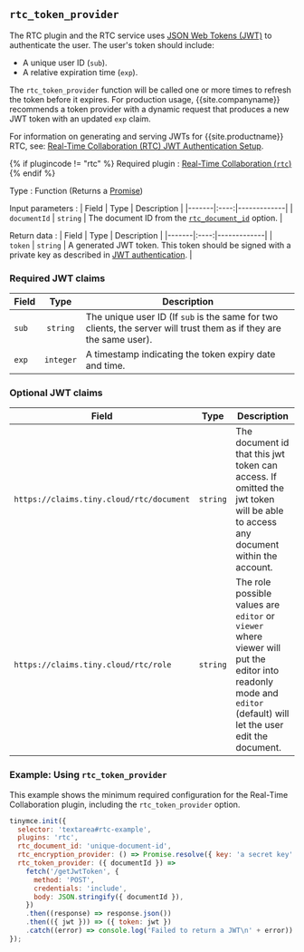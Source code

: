 ## `rtc_token_provider`

The RTC plugin and the RTC service uses [JSON Web Tokens (JWT)](https://jwt.io/introduction/) to authenticate the user. The user's token should include:

* A unique user ID (`sub`).
* A relative expiration time (`exp`).

The `rtc_token_provider` function will be called one or more times to refresh the token before it expires. For production usage, {{site.companyname}} recommends a token provider with a dynamic request that produces a new JWT token with an updated `exp` claim.

For information on generating and serving JWTs for {{site.productname}} RTC, see: [Real-Time Collaboration (RTC) JWT Authentication Setup]({{site.baseurl}}/rtc/jwt-authentication/).

{% if plugincode != "rtc" %}
Required plugin
: [Real-Time Collaboration (`rtc`)]({{site.baseurl}}/plugins/premium/rtc/)
{% endif %}

Type
: Function (Returns a [Promise](https://developer.mozilla.org/en-US/docs/Web/JavaScript/Reference/Global_Objects/Promise))

Input parameters
: | Field | Type | Description |
|-------|:----:|-------------|
| `documentId` | `string` | The document ID from the [`rtc_document_id`](#rtc_document_id) option. |

Return data
: | Field | Type | Description |
|-------|:----:|-------------|
| `token` | `string` | A generated JWT token. This token should be signed with a private key as described in [JWT authentication]({{site.baseurl}}/rtc/jwt-authentication/#jwtendpointrequirements). |

### Required JWT claims

| Field | Type | Description |
|-------|:----:|-------------|
| `sub` | `string` | The unique user ID (If `sub` is the same for two clients, the server will trust them as if they are the same user). |
| `exp` | `integer` | A timestamp indicating the token expiry date and time. |

### Optional JWT claims

| Field | Type | Description |
|-------|:----:|-------------|
| `https://claims.tiny.cloud/rtc/document` | `string` | The document id that this jwt token can access. If omitted the jwt token will be able to access any document within the account. |
| `https://claims.tiny.cloud/rtc/role` | `string` | The role possible values are `editor` or `viewer` where viewer will put the editor into readonly mode and `editor` (default) will let the user edit the document. |

### Example: Using `rtc_token_provider`

This example shows the minimum required configuration for the Real-Time Collaboration plugin, including the `rtc_token_provider` option.

```js
tinymce.init({
  selector: 'textarea#rtc-example',
  plugins: 'rtc',
  rtc_document_id: 'unique-document-id',
  rtc_encryption_provider: () => Promise.resolve({ key: 'a secret key' }),
  rtc_token_provider: ({ documentId }) =>
    fetch('/getJwtToken', {
      method: 'POST',
      credentials: 'include',
      body: JSON.stringify({ documentId }),
    })
    .then((response) => response.json())
    .then(({ jwt })) => ({ token: jwt })
    .catch((error) => console.log('Failed to return a JWT\n' + error))
});
```
